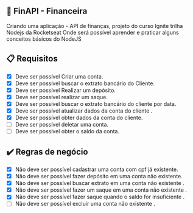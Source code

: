 ## :dart: FinAPI - Financeira

Criando uma aplicação - API de finanças, projeto do curso Ignite trilha Nodejs da Rocketseat
Onde será possível aprender e praticar alguns conceitos básicos do NodeJS

## :clipboard: Requisitos

- [x] Deve ser possível Criar uma conta.
- [x] Deve ser possível buscar o extrato bancário do Cliente.
- [x] Deve ser possível Realizar um depósito.
- [x] Deve ser possível realizar um saque.
- [x] Deve ser possível buscar o extrato bancário do cliente por data.
- [x] Deve ser possível atualizar dados da conta do cliente .
- [x] Deve ser possível obter dados da conta do cliente.
- [ ] Deve ser possível deletar uma conta.
- [ ] Deve ser possível obter o saldo da conta.

## :heavy_check_mark: Regras de negócio

- [x] Não deve ser possível cadastrar uma conta com cpf já existente.
- [x] Não deve ser possível fazer depósito em uma conta não existente.
- [x] Não deve ser possível buscar extrato em uma conta não existente .
- [x] Não deve ser possível fazer um saque em uma conta não existente .
- [x] Não deve ser possível fazer saque quando o saldo for insuficiente .
- [ ] Não deve ser possível excluir uma conta não existente .